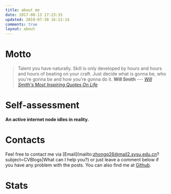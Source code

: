 ```yaml
---
title: about me
date: 2017-08-13 17:23:33
updated: 2019-07-30 16:12:14
comments: true
layout: about
---
```

# Motto
> Talent you have naturally.
> Skill is only developed by hours and hours and hours of beating on your craft.
> Just decide what is gonna be, who you're gonna be and how you're gonna do it.
> **Will Smith** --- <cite>[Will Smith's Most Inspiring Quotes On Life](https://www.youtube.com/watch?v=p2aDEYspVbQ&t=98s)</cite>

# Self-assessment
**An active internet node idles in reality.** 

# Contacts
Feel free to contact me via [Email](mailto:zhongq26@mail2.sysu.edu.cn?subject=CVBlogs|What can I help you?) or just leave a comment below if you have any problem with the posts.
You can also find me at [Github](http://github.com/zhongqin0820). 

# Stats
<div style="width: auto; margin: auto">
<script type="text/javascript" src="//rf.revolvermaps.com/0/0/7.js?i=5j8t3yr253j&amp;m=6&amp;c=ff0000&amp;cr1=54ff00&amp;sx=30&amp;dds=10&amp;ds=10" async="async"></script>
</div>

<script type="text/javascript" src="//rf.revolvermaps.com/0/0/0.js?i=5pppusm5j65&amp;d=2&amp;p=1&amp;b=0&amp;w=293&amp;g=3&amp;f=times_new_roman&amp;fs=12&amp;r=0&amp;c0=362b05&amp;c1=375363&amp;c2=000000&amp;ic0=0&amp;ic1=0" async="async"></script>
